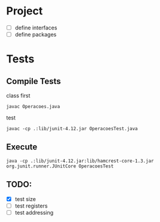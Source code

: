 # Project
- [ ] define interfaces
- [ ] define packages

# Tests

## Compile Tests

class first

`javac Operacoes.java`

test

`javac -cp .:lib/junit-4.12.jar OperacoesTest.java`

## Execute

`java -cp .:lib/junit-4.12.jar:lib/hamcrest-core-1.3.jar org.junit.runner.JUnitCore OperacoesTest`


## TODO:
- [x] test size
- [ ] test registers
- [ ] test addressing
